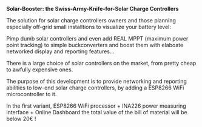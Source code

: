 <b>Solar-Booster: the Swiss-Army-Knife-for-Solar Charge Controllers</b>

The solution for solar charge controllers owners and those planning especially off-grid small installtions to visualize your battery level: 

Pimp dumb solar controllers and even add REAL MPPT (maximum power point tracking) to simple buckconverters and boost them  with elaboate networked display and reporting features...

There is a large choice of solar controllers on the market, from pretty cheap to awfully expensive ones. 

The purpose of this development is to provide networking and reporting abilities to low-end solar charge controllers, by adding a ESP8266 WiFi microcontroller to it. 

In the first variant, ESP8266 WiFi processor + INA226 power measuring interface + Online Dashboard the total value of the bill of material will be below 20€ !
